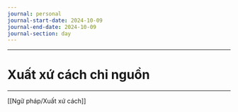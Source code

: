 ```yaml
---
journal: personal
journal-start-date: 2024-10-09
journal-end-date: 2024-10-09
journal-section: day
---
```

---
# Xuất xứ cách chỉ nguồn





---
[[Ngữ pháp/Xuất xứ cách]]
